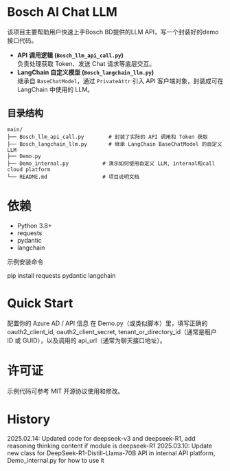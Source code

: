 # Bosch AI Chat LLM

该项目主要帮助用户快速上手Bosch BD提供的LLM API，写一个封装好的demo接口代码。

- **API 调用逻辑 (`Bosch_llm_api_call.py`)**  
  负责处理获取 Token、发送 Chat 请求等底层交互。  
- **LangChain 自定义模型 (`Bosch_langchain_llm.py`)**  
  继承自 `BaseChatModel`，通过 `PrivateAttr` 引入 API 客户端对象，封装成可在 LangChain 中使用的 LLM。

## 目录结构

```plaintext
main/
├── Bosch_llm_api_call.py        # 封装了实际的 API 调用和 Token 获取
├── Bosch_langchain_llm.py       # 继承 LangChain BaseChatModel 的自定义 LLM
├── Demo.py
├── Demo_internal.py           # 演示如何使用自定义 LLM, internal和call cloud platform
└── README.md                  # 项目说明文档
```
# 依赖
- Python 3.8+
- requests
- pydantic
- langchain

示例安装命令

pip install requests pydantic langchain

# Quick Start

配置你的 Azure AD / API 信息
在 Demo.py（或类似脚本）里，填写正确的 oauth2_client_id, oauth2_client_secret, tenant_or_directory_id（通常是租户 ID 或 GUID），以及调用的 api_url（通常为聊天接口地址）。

# 许可证
示例代码可参考 MIT 开源协议使用和修改。

# History
2025.02.14: Updated code for deepseek-v3 and deepseek-R1, add reasoning thinking content if module is deepseek-R1
2025.03.10: Update new class for DeepSeek-R1-Distill-Llama-70B API in internal API platform, Demo_internal.py for how to use it

